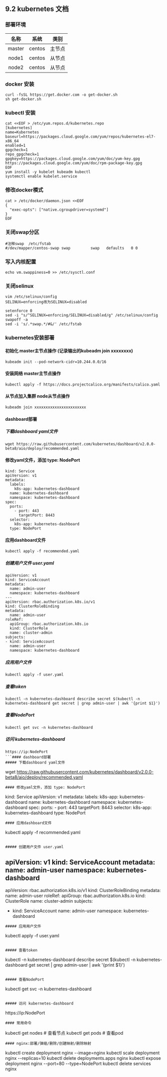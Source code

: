 ## 9.2 kubernetes 文档
### 部署环境
|名称|系统|类别|
|:-:|:-:|:-:|
|master|centos|主节点|
|node1|centos|从节点|
|node2|centos|从节点|

### docker 安装
```
curl -fsSL https://get.docker.com -o get-docker.sh
sh get-docker.sh
```
### kubectl 安装
```
cat <<EOF > /etc/yum.repos.d/kubernetes.repo
[kubernetes]
name=Kubernetes
baseurl=https://packages.cloud.google.com/yum/repos/kubernetes-el7-x86_64
enabled=1
gpgcheck=1
repo_gpgcheck=1
gpgkey=https://packages.cloud.google.com/yum/doc/yum-key.gpg https://packages.cloud.google.com/yum/doc/rpm-package-key.gpg
EOF
yum install -y kubelet kubeadm kubectl
systemctl enable kubelet.service
```
### 修改docker模式
```
cat > /etc/docker/daemon.json <<EOF
{
  "exec-opts": ["native.cgroupdriver=systemd"]
}
EOF
```
### 关闭swap分区
```
#注释swap  /etc/fstab
#/dev/mapper/centos-swap swap         swap   defaults   0 0
```
### 写入内核配置
```
echo vm.swappiness=0 >> /etc/sysctl.conf
```
### 关闭selinux
```
vim /etc/selinux/config
SELINUX=enforcing改为SELINUX=disabled
```

```
setenforce 0
sed -i "s/^SELINUX=enforcing/SELINUX=disabled/g" /etc/selinux/config
swapoff -a
sed -i 's/.*swap.*/#&/' /etc/fstab
```
### kubernetes安装部署
#### 初始化 master主节点操作 (记录输出的kubeadm join xxxxxxxx)
```
kubeadm init --pod-network-cidr=10.244.0.0/16
```
#### 安装网络 master主节点操作
```
kubectl apply -f https://docs.projectcalico.org/manifests/calico.yaml
```
#### 从节点加入集群 node从节点操作
```
kubeadm join xxxxxxxxxxxxxxxxxxxxxxx 
```
#### dashboard部署
##### 下载dashboard yaml文件
```
wget https://raw.githubusercontent.com/kubernetes/dashboard/v2.0.0-beta8/aio/deploy/recommended.yaml
```
#### 修改yaml文件，添加 type: NodePort
```
kind: Service
apiVersion: v1
metadata:
  labels:
    k8s-app: kubernetes-dashboard
  name: kubernetes-dashboard
  namespace: kubernetes-dashboard
spec:
  ports:
    - port: 443
      targetPort: 8443
  selector:
    k8s-app: kubernetes-dashboard
  type: NodePort
```
#### 应用dashboard文件
```
kubectl apply -f recommended.yaml
```

##### 创建用户文件 user.yaml
```
apiVersion: v1
kind: ServiceAccount
metadata:
  name: admin-user
  namespace: kubernetes-dashboard
---
apiVersion: rbac.authorization.k8s.io/v1
kind: ClusterRoleBinding
metadata:
  name: admin-user
roleRef:
  apiGroup: rbac.authorization.k8s.io
  kind: ClusterRole
  name: cluster-admin
subjects:
- kind: ServiceAccount
  name: admin-user
  namespace: kubernetes-dashboard
```
##### 应用用户文件
```
kubectl apply -f user.yaml
```

##### 查看token
```
kubectl -n kubernetes-dashboard describe secret $(kubectl -n kubernetes-dashboard get secret | grep admin-user | awk '{print $1}')
```

##### 查看NodePort
```
kubectl get svc -n kubernetes-dashboard
```

##### 访问 kubernetes-dashboard
```
https://ip:NodePort
```#### dashboard部署
##### 下载dashboard yaml文件
```
wget https://raw.githubusercontent.com/kubernetes/dashboard/v2.0.0-beta8/aio/deploy/recommended.yaml
```
#### 修改yaml文件，添加 type: NodePort
```
kind: Service
apiVersion: v1
metadata:
  labels:
    k8s-app: kubernetes-dashboard
  name: kubernetes-dashboard
  namespace: kubernetes-dashboard
spec:
  ports:
    - port: 443
      targetPort: 8443
  selector:
    k8s-app: kubernetes-dashboard
  type: NodePort
```
#### 应用dashboard文件
```
kubectl apply -f recommended.yaml
```

##### 创建用户文件 user.yaml
```
apiVersion: v1
kind: ServiceAccount
metadata:
  name: admin-user
  namespace: kubernetes-dashboard
---
apiVersion: rbac.authorization.k8s.io/v1
kind: ClusterRoleBinding
metadata:
  name: admin-user
roleRef:
  apiGroup: rbac.authorization.k8s.io
  kind: ClusterRole
  name: cluster-admin
subjects:
- kind: ServiceAccount
  name: admin-user
  namespace: kubernetes-dashboard
```
##### 应用用户文件
```
kubectl apply -f user.yaml
```

##### 查看token
```
kubectl -n kubernetes-dashboard describe secret $(kubectl -n kubernetes-dashboard get secret | grep admin-user | awk '{print $1}')
```

##### 查看NodePort
```
kubectl get svc -n kubernetes-dashboard
```

##### 访问 kubernetes-dashboard
```
https://ip:NodePort
```
#### 常用命令
```
kubectl get nodes  # 查看节点
kubectl get pods  # 查看pod
```
#### nginx:部署/弹缩/删除/创建映射/删除映射
```
kubectl create deployment nginx --image=nginx
kubectl scale deployment nginx --replicas=10
kubectl delete deployments.apps nginx
kubectl expose deployment nginx --port=80 --type=NodePort
kubectl delete services nginx
```
